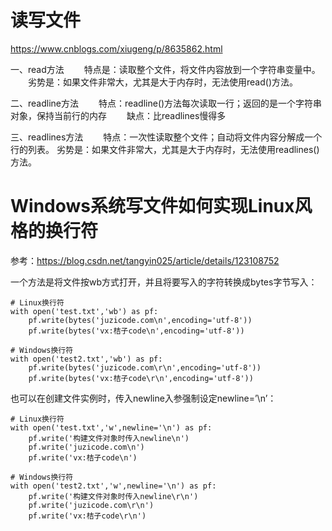 # 读写文件
https://www.cnblogs.com/xiugeng/p/8635862.html

一、read方法
　　特点是：读取整个文件，将文件内容放到一个字符串变量中。
　　劣势是：如果文件非常大，尤其是大于内存时，无法使用read()方法。

二、readline方法
　　特点：readline()方法每次读取一行；返回的是一个字符串对象，保持当前行的内存
　　缺点：比readlines慢得多

三、readlines方法
　　特点：一次性读取整个文件；自动将文件内容分解成一个行的列表。
    劣势是：如果文件非常大，尤其是大于内存时，无法使用readlines()方法。

# Windows系统写文件如何实现Linux风格的换行符
参考：https://blog.csdn.net/tangyin025/article/details/123108752

一个方法是将文件按wb方式打开，并且将要写入的字符转换成bytes字节写入：
```
# Linux换行符
with open('test.txt','wb') as pf:
    pf.write(bytes('juzicode.com\n',encoding='utf-8'))
    pf.write(bytes('vx:桔子code\n',encoding='utf-8'))

# Windows换行符
with open('test2.txt','wb') as pf:
    pf.write(bytes('juzicode.com\r\n',encoding='utf-8'))
    pf.write(bytes('vx:桔子code\r\n',encoding='utf-8'))
```

也可以在创建文件实例时，传入newline入参强制设定newline=’\n’：
```
# Linux换行符
with open('test.txt','w',newline='\n') as pf:
    pf.write('构建文件对象时传入newline\n') 
    pf.write('juzicode.com\n')
    pf.write('vx:桔子code\n')

# Windows换行符
with open('test2.txt','w',newline='\n') as pf:
    pf.write('构建文件对象时传入newline\r\n') 
    pf.write('juzicode.com\r\n')
    pf.write('vx:桔子code\r\n')
```
